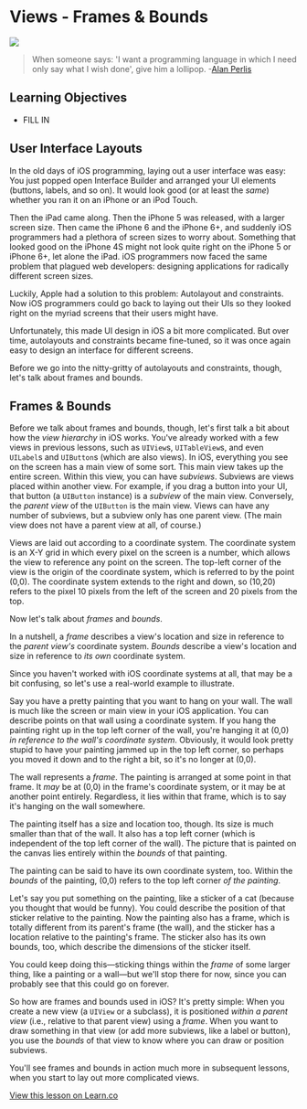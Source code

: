 # Views - Frames & Bounds

![](http://i.imgur.com/0gf2IgJ.jpg)  

> When someone says: 'I want a programming language in which I need only say what I wish done', give him a lollipop. -[Alan Perlis](https://en.wikipedia.org/wiki/Alan_Perlis)
 
## Learning Objectives

* FILL IN

## User Interface Layouts

In the old days of iOS programming, laying out a user interface was easy: You just popped open Interface Builder and arranged your UI elements (buttons, labels, and so on). It would look good (or at least the _same_) whether you ran it on an iPhone or an iPod Touch.

Then the iPad came along. Then the iPhone 5 was released, with a larger screen size. Then came the iPhone 6 and the iPhone 6+, and suddenly iOS programmers had a plethora of screen sizes to worry about. Something that looked good on the iPhone 4S might not look quite right on the iPhone 5 or iPhone 6+, let alone the iPad. iOS programmers now faced the same problem that plagued web developers: designing applications for radically different screen sizes.

Luckily, Apple had a solution to this problem: Autolayout and constraints. Now iOS programmers could go back to laying out their UIs so they looked right on the myriad screens that their users might have.

Unfortunately, this made UI design in iOS a bit more complicated. But over time, autolayouts and constraints became fine-tuned, so it was once again easy to design an interface for different screens.

Before we go into the nitty-gritty of autolayouts and constraints, though, let's talk about frames and bounds.

## Frames & Bounds

Before we talk about frames and bounds, though, let's first talk a bit about how the _view hierarchy_ in iOS works. You've already worked with a few views in previous lessons, such as `UIView`s, `UITableView`s, and even `UILabel`s and `UIButton`s (which are also views). In iOS, everything you see on the screen has a main view of some sort. This main view takes up the entire screen. Within this view, you can have _subviews_. Subviews are views placed within another view. For example, if you drag a button into your UI, that button (a `UIButton` instance) is a _subview_ of the main view. Conversely, the _parent view_ of the `UIButton` is the main view. Views can have any number of subviews, but a subview only has one parent view. (The main view does not have a parent view at all, of course.)

Views are laid out according to a coordinate system. The coordinate system is an X-Y grid in which every pixel on the screen is a number, which allows the view to reference any point on the screen. The top-left corner of the view is the origin of the coordinate system, which is referred to by the point (0,0). The coordinate system extends to the right and down, so (10,20) refers to the pixel 10 pixels from the left of the screen and 20 pixels from the top.

Now let's talk about _frames_ and _bounds_.

In a nutshell, a _frame_ describes a view's location and size in reference to the _parent view's_ coordinate system. _Bounds_ describe a view's location and size in reference to _its own_ coordinate system.

Since you haven't worked with iOS coordinate systems at all, that may be a bit confusing, so let's use a real-world example to illustrate.

Say you have a pretty painting that you want to hang on your wall. The wall is much like the screen or main view in your iOS application. You can describe points on that wall using a coordinate system. If you hang the painting right up in the top left corner of the wall, you're hanging it at (0,0) _in reference to the wall's coordinate system_. Obviously, it would look pretty stupid to have your painting jammed up in the top left corner, so perhaps you moved it down and to the right a bit, so it's no longer at (0,0).

The wall represents a _frame_. The painting is arranged at some point in that frame. It _may_ be at (0,0) in the frame's coordinate system, or it may be at another point entirely. Regardless, it lies within that frame, which is to say it's hanging on the wall somewhere.

The painting itself has a size and location too, though. Its size is much smaller than that of the wall. It also has a top left corner (which is independent of the top left corner of the wall). The picture that is painted on the canvas lies entirely within the _bounds_ of that painting.

The painting can be said to have its own coordinate system, too. Within the _bounds_ of the painting, (0,0) refers to the top left corner _of the painting_.

Let's say you put something on the painting, like a sticker of a cat (because you thought that would be funny). You could describe the position of that sticker relative to the painting. Now the painting also has a frame, which is totally different from its parent's frame (the wall), and the sticker has a location relative to the painting's frame. The sticker also has its own bounds, too, which describe the dimensions of the sticker itself.

You could keep doing this—sticking things within the _frame_ of some larger thing, like a painting or a wall—but we'll stop there for now, since you can probably see that this could go on forever.

So how are frames and bounds used in iOS? It's pretty simple: When you create a new view (a `UIView` or a subclass), it is positioned _within a parent view_ (i.e., relative to that parent view) using a _frame_. When you want to draw something in that view (or add more subviews, like a label or button), you use the _bounds_ of that view to know where you can draw or position subviews.

You'll see frames and bounds in action much more in subsequent lessons, when you start to lay out more complicated views.

<a href='https://learn.co/lessons/ViewsNframes' data-visibility='hidden'>View this lesson on Learn.co</a>
